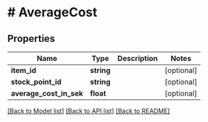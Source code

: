 # # AverageCost

## Properties

Name | Type | Description | Notes
------------ | ------------- | ------------- | -------------
**item_id** | **string** |  | [optional]
**stock_point_id** | **string** |  | [optional]
**average_cost_in_sek** | **float** |  | [optional]

[[Back to Model list]](../../README.md#models) [[Back to API list]](../../README.md#endpoints) [[Back to README]](../../README.md)
